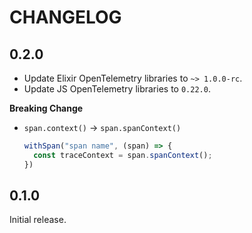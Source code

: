 # CHANGELOG

## 0.2.0

* Update Elixir OpenTelemetry libraries to `~> 1.0.0-rc`.
* Update JS OpenTelemetry libraries to `0.22.0`.

**Breaking Change**

* `span.context()` -> `span.spanContext()`
  ```javascript
  withSpan("span name", (span) => {
    const traceContext = span.spanContext();
  })
  ```

## 0.1.0

Initial release.